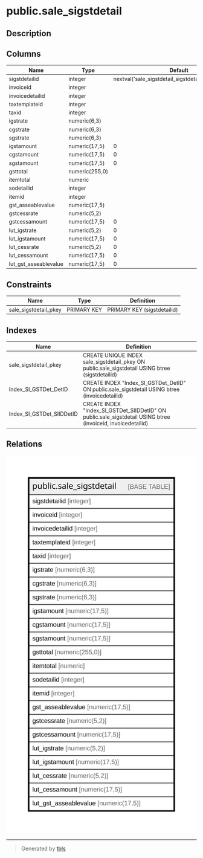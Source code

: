 # public.sale_sigstdetail

## Description

## Columns

| Name | Type | Default | Nullable | Children | Parents | Comment |
| ---- | ---- | ------- | -------- | -------- | ------- | ------- |
| sigstdetailid | integer | nextval('sale_sigstdetail_sigstdetailid_seq'::regclass) | false |  |  |  |
| invoiceid | integer |  | true |  |  |  |
| invoicedetailid | integer |  | true |  |  |  |
| taxtemplateid | integer |  | true |  |  |  |
| taxid | integer |  | true |  |  |  |
| igstrate | numeric(6,3) |  | true |  |  |  |
| cgstrate | numeric(6,3) |  | true |  |  |  |
| sgstrate | numeric(6,3) |  | true |  |  |  |
| igstamount | numeric(17,5) | 0 | true |  |  |  |
| cgstamount | numeric(17,5) | 0 | true |  |  |  |
| sgstamount | numeric(17,5) | 0 | true |  |  |  |
| gsttotal | numeric(255,0) |  | true |  |  |  |
| itemtotal | numeric |  | true |  |  |  |
| sodetailid | integer |  | true |  |  |  |
| itemid | integer |  | true |  |  |  |
| gst_asseablevalue | numeric(17,5) |  | true |  |  |  |
| gstcessrate | numeric(5,2) |  | true |  |  |  |
| gstcessamount | numeric(17,5) | 0 | true |  |  |  |
| lut_igstrate | numeric(5,2) | 0 | true |  |  |  |
| lut_igstamount | numeric(17,5) | 0 | true |  |  |  |
| lut_cessrate | numeric(5,2) | 0 | true |  |  |  |
| lut_cessamount | numeric(17,5) | 0 | true |  |  |  |
| lut_gst_asseablevalue | numeric(17,5) | 0 | true |  |  |  |

## Constraints

| Name | Type | Definition |
| ---- | ---- | ---------- |
| sale_sigstdetail_pkey | PRIMARY KEY | PRIMARY KEY (sigstdetailid) |

## Indexes

| Name | Definition |
| ---- | ---------- |
| sale_sigstdetail_pkey | CREATE UNIQUE INDEX sale_sigstdetail_pkey ON public.sale_sigstdetail USING btree (sigstdetailid) |
| Index_SI_GSTDet_DetID | CREATE INDEX "Index_SI_GSTDet_DetID" ON public.sale_sigstdetail USING btree (invoicedetailid) |
| Index_SI_GSTDet_SIIDDetID | CREATE INDEX "Index_SI_GSTDet_SIIDDetID" ON public.sale_sigstdetail USING btree (invoiceid, invoicedetailid) |

## Relations

![er](public.sale_sigstdetail.svg)

---

> Generated by [tbls](https://github.com/k1LoW/tbls)
